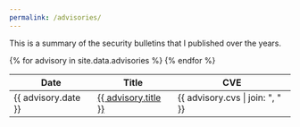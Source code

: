 ```yaml
---
permalink: /advisories/
---
```


<p>This is a summary of the security bulletins that I published over the years.</p>

<table id="cust__hacking">
  <thead>
    <tr>
      <th>Date</th>
      <th>Title</th>
      <th>CVE</th>
    </tr>
  </thead>
  <tbody>
    {% for advisory in site.data.advisories %}
    <tr>
      <td>{{ advisory.date }}</td>
      <td><a href=
	     {% if advisory.link contains "http" and advisory.link contains "://" %}
	     "{{ advisory.link }}"
	     {% else %}
	     "{{ advisory.link | prepend: "/advisories/" | prepend: base_path }}"
	     {% endif %}
	     >{{ advisory.title }}</a></td>
      <td>{{ advisory.cvs | join: ", " }}</td>
    </tr>
    {% endfor %}
  </tbody>
  </table>
